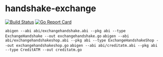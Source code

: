 # handshake-exchange

[![Build Status](https://travis-ci.org/ninjadotorg/handshake-exchange.svg?branch=master)](https://travis-ci.org/ninjadotorg/handshake-exchange)
[![Go Report Card](https://goreportcard.com/badge/github.com/ninjadotorg/handshake-exchange)](https://goreportcard.com/report/github.com/ninjadotorg/handshake-exchange)


```abigen --abi abi/exchangehandshake.abi --pkg abi --type ExchangeHandshake --out exchangehandshake.go```
```abigen --abi abi/exchangehandshakeshop.abi --pkg abi --type ExchangeHandshakeShop --out exchangehandshakeshop.go```
```abigen --abi abi/creditatm.abi --pkg abi --type CreditATM --out creditatm.go```
